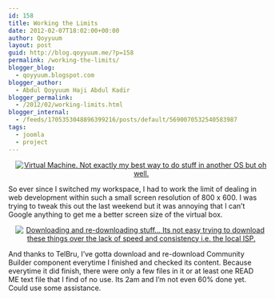 ```yaml
---
id: 158
title: Working the Limits
date: 2012-02-07T18:02:00+00:00
author: Qoyyuum
layout: post
guid: http://blog.qoyyuum.me/?p=158
permalink: /working-the-limits/
blogger_blog:
  - qoyyuum.blogspot.com
blogger_author:
  - Abdul Qoyyuum Haji Abdul Kadir
blogger_permalink:
  - /2012/02/working-limits.html
blogger_internal:
  - /feeds/1705353048896399216/posts/default/5690070532540583987
tags:
  - joomla
  - project
---
```

<div style="clear: both; text-align: center;">
  <a href="http://i2.wp.com/blog.qoyyuum.me/wp-content/uploads/2012/02/working-the-limits.jpg" style="margin-left: 1em; margin-right: 1em;"><img alt="Virtual Machine. Not exactly my best way to do stuff in another OS but oh well." border="0" src="http://i2.wp.com/blog.qoyyuum.me/wp-content/uploads/2012/02/working-the-limits.jpg?resize=400%2C238" title="" data-recalc-dims="1" /></a>
</div>

So ever since I switched my workspace, I had to work the limit of dealing in web development within such a small screen resolution of 800 x 600. I was trying to tweak this out the last weekend but it was annoying that I can&#8217;t Google anything to get me a better screen size of the virtual box.

<div style="clear: both; text-align: center;">
  <a href="http://i0.wp.com/blog.qoyyuum.me/wp-content/uploads/2012/02/working-the-limits-connection.jpg" style="margin-left: 1em; margin-right: 1em;"><img alt="Downloading and re-downloading stuff... Its not easy trying to download these things over the lack of speed and consistency i.e. the local ISP." border="0" src="http://i0.wp.com/blog.qoyyuum.me/wp-content/uploads/2012/02/working-the-limits-connection.jpg?resize=640%2C33" title="" data-recalc-dims="1" /></a>
</div>

And thanks to TelBru, I&#8217;ve gotta download and re-download Community Builder component everytime I finished and checked its content. Because everytime it did finish, there were only a few files in it or at least one READ ME text file that I find of no use. Its 2am and I&#8217;m not even 60% done yet. Could use some assistance.